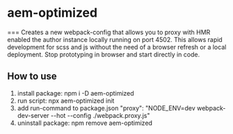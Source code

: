 # aem-optimized

===
Creates a new webpack-config that allows you to proxy with HMR enabled the author instance locally running on port 4502. This allows rapid development for scss and js without the need of a browser refresh or a local deployment. Stop prototyping in browser and start directly in code.

## How to use

1. install package: npm i -D aem-optimized
2. run script: npx aem-optimized init
3. add run-command to package.json "proxy": "NODE_ENV=dev webpack-dev-server --hot --config ./webpack.proxy.js"
4. uninstall package: npm remove aem-optimized
